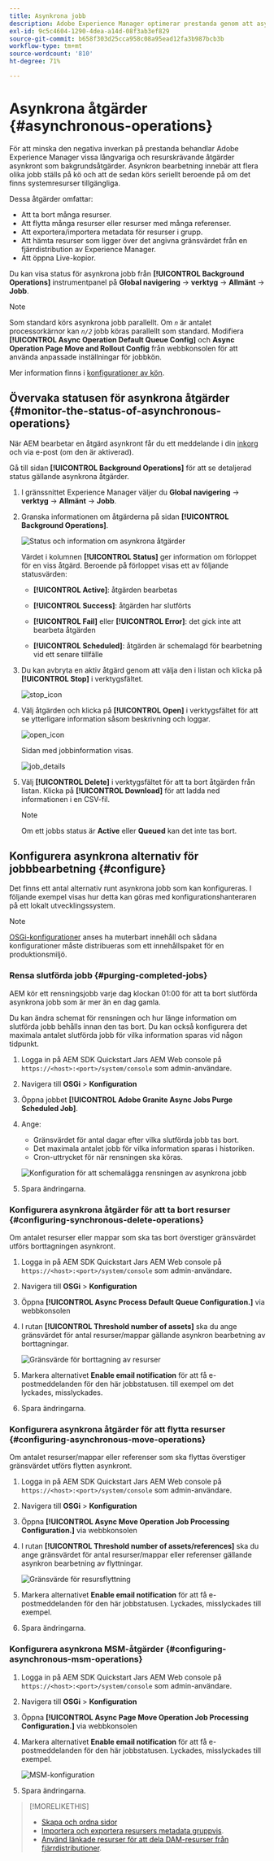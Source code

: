 ```yaml
---
title: Asynkrona jobb
description: Adobe Experience Manager optimerar prestanda genom att asynkront slutföra vissa resurskrävande uppgifter som bakgrundsåtgärder.
exl-id: 9c5c4604-1290-4dea-a14d-08f3ab3ef829
source-git-commit: b658f303d25cca958c08a95ead12fa3b987bcb3b
workflow-type: tm+mt
source-wordcount: '810'
ht-degree: 71%

---
```


# Asynkrona åtgärder {#asynchronous-operations}

För att minska den negativa inverkan på prestanda behandlar Adobe Experience Manager vissa långvariga och resurskrävande åtgärder asynkront som bakgrundsåtgärder. Asynkron bearbetning innebär att flera olika jobb ställs på kö och att de sedan körs seriellt beroende på om det finns systemresurser tillgängliga.

Dessa åtgärder omfattar:

* Att ta bort många resurser.
* Att flytta många resurser eller resurser med många referenser.
* Att exportera/importera metadata för resurser i grupp.
* Att hämta resurser som ligger över det angivna gränsvärdet från en fjärrdistribution av Experience Manager.
* Att öppna Live-kopior.

Du kan visa status för asynkrona jobb från **[!UICONTROL Background Operations]** instrumentpanel på **Global navigering** -> **verktyg** -> **Allmänt** -> **Jobb**.

>[!NOTE]
>
>Som standard körs asynkrona jobb parallellt. Om *`n`* är antalet processorkärnor kan *`n/2`* jobb köras parallellt som standard. Modifiera **[!UICONTROL Async Operation Default Queue Config]** och **Async Operation Page Move and Rollout Config** från webbkonsolen för att använda anpassade inställningar för jobbkön.
>
>Mer information finns i [konfigurationer av kön](https://sling.apache.org/documentation/bundles/apache-sling-eventing-and-job-handling.html#queue-configurations).

## Övervaka statusen för asynkrona åtgärder {#monitor-the-status-of-asynchronous-operations}

När AEM bearbetar en åtgärd asynkront får du ett meddelande i din [inkorg](/help/sites-cloud/authoring/getting-started/inbox.md) och via e-post (om den är aktiverad).

Gå till sidan **[!UICONTROL Background Operations]** för att se detaljerad status gällande asynkrona åtgärder.

1. I gränssnittet Experience Manager väljer du **Global navigering** -> **verktyg** -> **Allmänt** -> **Jobb**.

1. Granska informationen om åtgärderna på sidan **[!UICONTROL Background Operations]**.

   ![Status och information om asynkrona åtgärder](assets/async-operation-status.png)

   Värdet i kolumnen **[!UICONTROL Status]** ger information om förloppet för en viss åtgärd. Beroende på förloppet visas ett av följande statusvärden:

   * **[!UICONTROL Active]**: åtgärden bearbetas

   * **[!UICONTROL Success]**: åtgärden har slutförts

   * **[!UICONTROL Fail]** eller **[!UICONTROL Error]**: det gick inte att bearbeta åtgärden

   * **[!UICONTROL Scheduled]**: åtgärden är schemalagd för bearbetning vid ett senare tillfälle

1. Du kan avbryta en aktiv åtgärd genom att välja den i listan och klicka på **[!UICONTROL Stop]** i verktygsfältet.

   ![stop_icon](assets/async-stop-icon.png)

1. Välj åtgärden och klicka på **[!UICONTROL Open]** i verktygsfältet för att se ytterligare information såsom beskrivning och loggar.

   ![open_icon](assets/async-open-icon.png)

   Sidan med jobbinformation visas.

   ![job_details](assets/async-job-details.png)

1. Välj **[!UICONTROL Delete]** i verktygsfältet för att ta bort åtgärden från listan. Klicka på **[!UICONTROL Download]** för att ladda ned informationen i en CSV-fil.

   >[!NOTE]
   >
   >Om ett jobbs status är **Active** eller **Queued** kan det inte tas bort.

## Konfigurera asynkrona alternativ för jobbbearbetning {#configure}

Det finns ett antal alternativ runt asynkrona jobb som kan konfigureras. I följande exempel visas hur detta kan göras med konfigurationshanteraren på ett lokalt utvecklingssystem.

>[!NOTE]
>
>[OSGi-konfigurationer](/help/implementing/deploying/configuring-osgi.md#creating-osgi-configurations) anses ha muterbart innehåll och sådana konfigurationer måste distribueras som ett innehållspaket för en produktionsmiljö.

### Rensa slutförda jobb {#purging-completed-jobs}

AEM kör ett rensningsjobb varje dag klockan 01:00 för att ta bort slutförda asynkrona jobb som är mer än en dag gamla.

Du kan ändra schemat för rensningen och hur länge information om slutförda jobb behålls innan den tas bort. Du kan också konfigurera det maximala antalet slutförda jobb för vilka information sparas vid någon tidpunkt.

1. Logga in på AEM SDK Quickstart Jars AEM Web console på `https://<host>:<port>/system/console` som admin-användare.
1. Navigera till **OSGi** > **Konfiguration**
1. Öppna jobbet **[!UICONTROL Adobe Granite Async Jobs Purge Scheduled Job]**.
1. Ange:
   * Gränsvärdet för antal dagar efter vilka slutförda jobb tas bort.
   * Det maximala antalet jobb för vilka information sparas i historiken.
   * Cron-uttrycket för när rensningen ska köras.

   ![Konfiguration för att schemalägga rensningen av asynkrona jobb](assets/async-purge-job.png)

1. Spara ändringarna.

### Konfigurera asynkrona åtgärder för att ta bort resurser {#configuring-synchronous-delete-operations}

Om antalet resurser eller mappar som ska tas bort överstiger gränsvärdet utförs borttagningen asynkront.

1. Logga in på AEM SDK Quickstart Jars AEM Web console på `https://<host>:<port>/system/console` som admin-användare.
1. Navigera till **OSGi** > **Konfiguration**
1. Öppna **[!UICONTROL Async Process Default Queue Configuration.]** via webbkonsolen
1. I rutan **[!UICONTROL Threshold number of assets]** ska du ange gränsvärdet för antal resurser/mappar gällande asynkron bearbetning av borttagningar.

   ![Gränsvärde för borttagning av resurser](assets/async-delete-threshold.png)

1. Markera alternativet **Enable email notification** för att få e-postmeddelanden för den här jobbstatusen. till exempel om det lyckades, misslyckades.
1. Spara ändringarna.

### Konfigurera asynkrona åtgärder för att flytta resurser {#configuring-asynchronous-move-operations}

Om antalet resurser/mappar eller referenser som ska flyttas överstiger gränsvärdet utförs flytten asynkront.

1. Logga in på AEM SDK Quickstart Jars AEM Web console på `https://<host>:<port>/system/console` som admin-användare.
1. Navigera till **OSGi** > **Konfiguration**
1. Öppna **[!UICONTROL Async Move Operation Job Processing Configuration.]** via webbkonsolen
1. I rutan **[!UICONTROL Threshold number of assets/references]** ska du ange gränsvärdet för antal resurser/mappar eller referenser gällande asynkron bearbetning av flyttningar.

   ![Gränsvärde för resursflyttning](assets/async-move-threshold.png)

1. Markera alternativet **Enable email notification** för att få e-postmeddelanden för den här jobbstatusen. Lyckades, misslyckades till exempel.
1. Spara ändringarna.

### Konfigurera asynkrona MSM-åtgärder {#configuring-asynchronous-msm-operations}

1. Logga in på AEM SDK Quickstart Jars AEM Web console på `https://<host>:<port>/system/console` som admin-användare.
1. Navigera till **OSGi** > **Konfiguration**
1. Öppna **[!UICONTROL Async Page Move Operation Job Processing Configuration.]** via webbkonsolen
1. Markera alternativet **Enable email notification** för att få e-postmeddelanden för den här jobbstatusen. Lyckades, misslyckades till exempel.

   ![MSM-konfiguration](assets/async-msm.png)

1. Spara ändringarna.

>[!MORELIKETHIS]
>
>* [Skapa och ordna sidor](/help/sites-cloud/authoring/fundamentals/organizing-pages.md)
>* [Importera och exportera resursers metadata gruppvis](/help/assets/metadata-import-export.md).
>* [Använd länkade resurser för att dela DAM-resurser från fjärrdistributioner](/help/assets/use-assets-across-connected-assets-instances.md).
